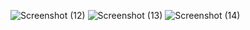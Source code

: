![Screenshot (12)](https://github.com/user-attachments/assets/0d2f099a-84dd-48df-9200-6e50fab104d2)
![Screenshot (13)](https://github.com/user-attachments/assets/353ad12e-bacb-43eb-a006-46bde03590b7)
![Screenshot (14)](https://github.com/user-attachments/assets/d25cdc77-9853-43dc-ad7d-5f3ae8bab857)

